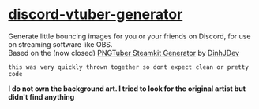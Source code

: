 # [discord-vtuber-generator](https://naokoaf.github.io/discord-vtuber-generator)
Generate little bouncing images for you or your friends on Discord, for use on streaming software like OBS.  
Based on the (now closed) [PNGTuber Steamkit Generator](https://dinhjdev.github.io/PNGTuber-Streamkit-Generator/) by [DinhJDev](https://github.com/DinhJDev)  

`this was very quickly thrown together so dont expect clean or pretty code`  

**I do not own the background art. I tried to look for the original artist but didn't find anything**  

